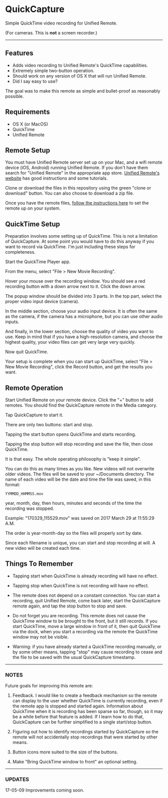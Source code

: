# QuickCapture
Simple QuickTime video recording for Unified Remote.

(For cameras. This is **not** a screen recorder.)

---

## Features
* Adds video recording to Unified Remote's QuickTime capabilities.
* Extremely simple two-button operation.
* Should work on any version of OS X that will run Unified Remote.
* Did I say easy to use?

The goal was to make this remote as simple and bullet-proof as reasonably possible.

## Requirements

* OS X (or MacOS)
* QuickTime
* Unified Remote

## Remote Setup

You must have Unified Remote server set up on your Mac, and a wifi remote device (iOS, Android) running Unified Remote. If you don't have them search for "Unified Remote" in the appropriate app store. [Unified Remote's website](https://www.unifiedremote.com "Unified Remote") has good instructions and some tutorials.

Clone or download the files in this repository using the green "clone or download" button. You can also choose to download a zip file.

Once you have the remote files, [follow the instructions here](https://www.unifiedremote.com/tutorials/how-to-install-a-custom-remote "Install Custom Remote") to set the remote up on your system.

## QuickTime Setup

Preparation involves some setting up of QuickTime. This is not a limitation of QuickCapture. At some point you would have to do this anyway if you want to record via QuickTime. I'm just including these steps for completeness. 

Start the QuickTime Player app.

From the menu, select "File > New Movie Recording".

Hover your mouse over the recording window. You should see a red recording button with a down arrow next to it. Click the down arrow.

The popup window should be divided into 3 parts. In the top part, select the proper video input device (camera).

In the middle section, choose your audio input device. It is often the same as the camera, if the camera has a microphone, but you can use other audio inputs.

And finally, in the lower section, choose the quality of video you want to use. Keep in mind that if you have a high-resolution camera, and choose the highest quality, your video files can get very large very quickly.

Now quit QuickTime.

Your setup is complete when you can start up QuickTime, select "File > New Movie Recording", click the Record button, and get the results you want.


## Remote Operation

Start Unified Remote on your remote device. Click the "+" button to add remotes. You should find the QuickCapture remote in the Media category.

Tap QuickCapture to start it.

There are only two buttons: start and stop.

Tapping the start button opens QuickTime and starts recording.

Tapping the stop button will stop recording and save the file, then close QuickTime.

It is that easy. The whole operating philosophy is "keep it simple".

You can do this as many times as you like. New videos will not overwrite older videos. The files will be saved to your ~/Documents directory. The name of each video will be the date and time the file was saved, in this format:

`YYMMDD_HHMMSS.mov`

year, month, day, then hours, minutes and seconds of the time the recording was stopped.

Example: "170329_115529.mov" was saved on 2017 March 29 at 11:55:29 A.M.

The order is year-month-day so the files will properly sort by date.

Since each filename is unique, you can start and stop recording at will. A new video will be created each time.

## Things To Remember

* Tapping start when QuickTime is already recording will have no effect.

* Tapping stop when QuickTime is not recording will have no effect.

* The remote does not depend on a constant connection. You can start a recording, quit Unified Remote, come back later, start the QuickCapture remote again, and tap the stop button to stop and save.

* Do not forget you are recording. This remote does not cause the QuickTime window to be brought to the front, but it still records. If you start QuickTime, move a large window in front of it, then quit QuickTime via the dock, when you start a recording via the remote the QuickTime window may not be visible.

* Warning: if you have already started a QuickTime recording manually, or by some other means, tapping "stop" may cause recording to cease and the file to be saved with the usual QuickCapture timestamp.

----

### NOTES

Future goals for improving this remote are:

1. Feedback. I would like to create a feedback mechanism so the remote can display to the user whether QuickTime is currently recording, even if the remote app is stopped and started again. Information about QuickTime when it is recording has been sparse so far, though, so it may be a while before that feature is added. If I learn how to do that, QuickCapture can be further simplified to a single start/stop button.

2. Figuring out how to identify recordings started by QuickCapture so the remote will not accidentally stop recordings that were started by other means.

3. Button icons more suited to the size of the buttons.

4. Make "Bring QuickTime window to front" an optional setting.


----

### UPDATES

17-05-09  Improvements coming soon.
